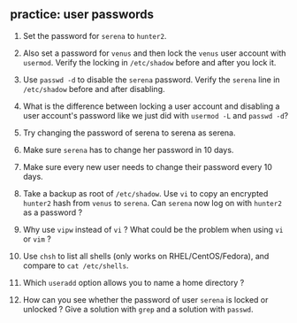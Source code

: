 ## practice: user passwords

1. Set the password for `serena` to `hunter2`.

2. Also set a password for `venus` and then lock the `venus` user
account with `usermod`. Verify the locking in `/etc/shadow` before and
after you lock it.

3. Use `passwd -d` to disable the `serena` password. Verify the
`serena` line in `/etc/shadow` before and after disabling.

4. What is the difference between locking a user account and disabling
a user account's password like we just did with `usermod -L` and
`passwd -d`?

5. Try changing the password of serena to serena as serena.

6. Make sure `serena` has to change her password in 10 days.

7. Make sure every new user needs to change their password every 10
days.

8. Take a backup as root of `/etc/shadow`. Use `vi` to copy an
encrypted `hunter2` hash from `venus` to `serena`. Can `serena` now log
on with `hunter2` as a password ?

9. Why use `vipw` instead of `vi` ? What could be the problem when
using `vi` or `vim` ?

10. Use `chsh` to list all shells (only works on RHEL/CentOS/Fedora),
and compare to `cat /etc/shells`.

11. Which `useradd` option allows you to name a home directory ?

12. How can you see whether the password of user `serena` is locked or
unlocked ? Give a solution with `grep` and a solution with `passwd`.

